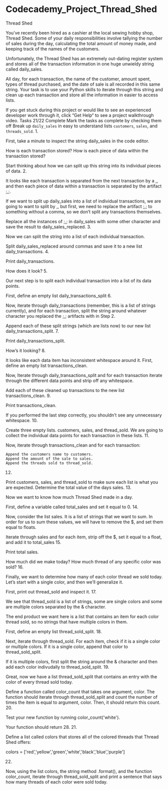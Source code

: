 # Codecademy_Project_Thread_Shed
Thread Shed

You’ve recently been hired as a cashier at the local sewing hobby shop, Thread Shed. Some of your daily responsibilities involve tallying the number of sales during the day, calculating the total amount of money made, and keeping track of the names of the customers.

Unfortunately, the Thread Shed has an extremely out-dating register system and stores all of the transaction information in one huge unwieldy string called daily_sales.

All day, for each transaction, the name of the customer, amount spent, types of thread purchased, and the date of sale is all recorded in this same string. Your task is to use your Python skills to iterate through this string and clean up each transaction and store all the information in easier to access lists.

If you get stuck during this project or would like to see an experienced developer work through it, click “Get Help“ to see a project walkthrough video.
Tasks
21/22 Complete
Mark the tasks as complete by checking them off
Break up `daily_sales` in easy to understand lists `customers`, `sales`, and `threads_sold`.
1.

First, take a minute to inspect the string daily_sales in the code editor.

How is each transaction stored? How is each piece of data within the transaction stored?

Start thinking about how we can split up this string into its individual pieces of data.
2.

It looks like each transaction is separated from the next transaction by a ,, and then each piece of data within a transaction is separated by the artifact ;,;.

If we want to split up daily_sales into a list of individual transactions, we are going to want to split by ,, but first, we need to replace the artifact ;,; to something without a comma, so we don’t split any transactions themselves.

Replace all the instances of ;,; in daily_sales with some other character and save the result to daily_sales_replaced.
3.

Now we can split the string into a list of each individual transaction.

Split daily_sales_replaced around commas and save it to a new list daily_transactions.
4.

Print daily_transactions.

How does it look?
5.

Our next step is to split each individual transaction into a list of its data points.

First, define an empty list daily_transactions_split
6.

Now, iterate through daily_transactions (remember, this is a list of strings currently), and for each transaction, split the string around whatever character you replaced the ;,; artifacts with in Step 2.

Append each of these split strings (which are lists now) to our new list daily_transactions_split.
7.

Print daily_transactions_split.

How’s it looking?
8.

It looks like each data item has inconsistent whitespace around it. First, define an empty list transactions_clean.

Now, Iterate through daily_transactions_split and for each transaction iterate through the different data points and strip off any whitespace.

Add each of these cleaned up transactions to the new list transactions_clean.
9.

Print transactions_clean.

If you performed the last step correctly, you shouldn’t see any unnecessary whitespace.
10.

Create three empty lists. customers, sales, and thread_sold. We are going to collect the individual data points for each transaction in these lists.
11.

Now, iterate through transactions_clean and for each transaction:

    Append the customers name to customers.
    Append the amount of the sale to sales.
    Append the threads sold to thread_sold.

12.

Print customers, sales, and thread_sold to make sure each list is what you are expected.
Determine the total value of the days sales.
13.

Now we want to know how much Thread Shed made in a day.

First, define a variable called total_sales and set it equal to 0.
14.

Now, consider the list sales. It is a list of strings that we want to sum. In order for us to sum these values, we will have to remove the $, and set them equal to floats.

Iterate through sales and for each item, strip off the $, set it equal to a float, and add it to total_sales
15.

Print total sales.

How much did we make today?
How much thread of any specific color was sold?
16.

Finally, we want to determine how many of each color thread we sold today. Let’s start with a single color, and then we’ll generalize it.

First, print out thread_sold and inspect it.
17.

We see that thread_sold is a list of strings, some are single colors and some are multiple colors separated by the & character.

The end product we want here is a list that contains an item for each color thread sold, so no strings that have multiple colors in them.

First, define an empty list thread_sold_split.
18.

Next, iterate through thread_sold. For each item, check if it is a single color or multiple colors. If it is a single color, append that color to thread_sold_split.

If it is multiple colors, first split the string around the & character and then add each color indivudally to thread_sold_split.
19.

Great, now we have a list thread_sold_split that contains an entry with the color of every thread sold today.

Define a function called color_count that takes one argument, color. The function should iterate through thread_sold_split and count the number of times the item is equal to argument, color. Then, it should return this count.
20.

Test your new function by running color_count('white').

Your function should return 28.
21.

Define a list called colors that stores all of the colored threads that Thread Shed offers:

colors = ['red','yellow','green','white','black','blue','purple']

22.

Now, using the list colors, the string method .format(), and the function color_count, iterate through thread_sold_split and print a sentence that says how many threads of each color were sold today.
